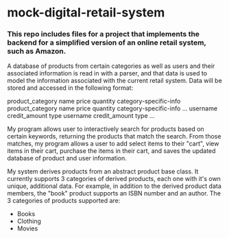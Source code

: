 # mock-digital-retail-system

### This repo includes files for a project that implements the backend for a simplified version of an online retail system, such as Amazon.

A database of products from certain categories as well as users and their associated information is read in with a parser, and that data is used to model the information associated with the current retail system. Data will be stored and accessed in the following format:


<products>
product_category
name
price
quantity
category-specific-info
product_category
name
price
quantity
category-specific-info
...
</products>
<users>
username credit_amount type
username credit_amount type
...
</users>


My program allows user to interactively search for products based on certain keywords, returning the products that match the search. From those matches, my program allows a user to add select items to their "cart", view items in their cart, purchase the items in their cart, and saves the updated database of product and user information.

My system derives products from an abstract product base class. It currently supports 3 categories of derived products, each one with it's own unique, additional data. For example, in addition to the derived product data members, the "book" product supports an ISBN number and an author. The 3 categories of products supported are:
- Books
- Clothing
- Movies


